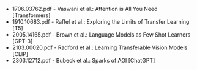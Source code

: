 - 1706.03762.pdf - Vaswani et al.: Attention is All You Need [Transformers]
- 1910.10683.pdf - Raffel et al.: Exploring the Limits of Transfer Learning [T5]
- 2005.14165.pdf - Brown et al.: Language Models as Few Shot Learners [GPT-3]
- 2103.00020.pdf - Radford et al.: Learning Transferable Vision Models [CLIP]
- 2303.12712.pdf - Bubeck et al.: Sparks of AGI [ChatGPT]
